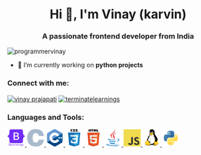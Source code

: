 


<h1 align="center">Hi 👋, I'm Vinay (karvin)</h1>
<h3 align="center">A passionate frontend developer from India</h3>

<p align="left"> <img src="https://komarev.com/ghpvc/?username=programmervinay&label=Profile%20views&color=0e75b6&style=flat" alt="programmervinay" /> </p>

- 🔭 I’m currently working on **python projects**

<h3 align="left">Connect with me:</h3>
<p align="left">
<a href="https://fb.com/vinay prajapati" target="blank"><img align="center" src="https://cdn.jsdelivr.net/npm/simple-icons@3.0.1/icons/facebook.svg" alt="vinay prajapati" height="30" width="40" /></a>
<a href="https://www.youtube.com/channel/UCO3n_mr_e-BewMEAkrRYsiA" target="blank"><img align="center" src="https://cdn.jsdelivr.net/npm/simple-icons@3.0.1/icons/youtube.svg" alt="terminatelearnings" height="30" width="40" /></a>
</p>

<h3 align="left">Languages and Tools:</h3>
<p align="left"> <a href="https://getbootstrap.com" target="_blank"> <img src="https://raw.githubusercontent.com/devicons/devicon/master/icons/bootstrap/bootstrap-plain-wordmark.svg" alt="bootstrap" width="40" height="40"/> </a> <a href="https://www.cprogramming.com/" target="_blank"> <img src="https://raw.githubusercontent.com/devicons/devicon/master/icons/c/c-original.svg" alt="c" width="40" height="40"/> </a> <a href="https://www.w3schools.com/cpp/" target="_blank"> <img src="https://raw.githubusercontent.com/devicons/devicon/master/icons/cplusplus/cplusplus-original.svg" alt="cplusplus" width="40" height="40"/> </a> <a href="https://www.w3schools.com/css/" target="_blank"> <img src="https://raw.githubusercontent.com/devicons/devicon/master/icons/css3/css3-original-wordmark.svg" alt="css3" width="40" height="40"/> </a> <a href="https://www.w3.org/html/" target="_blank"> <img src="https://raw.githubusercontent.com/devicons/devicon/master/icons/html5/html5-original-wordmark.svg" alt="html5" width="40" height="40"/> </a> <a href="https://www.java.com" target="_blank"> <img src="https://raw.githubusercontent.com/devicons/devicon/master/icons/java/java-original.svg" alt="java" width="40" height="40"/> </a> <a href="https://developer.mozilla.org/en-US/docs/Web/JavaScript" target="_blank"> <img src="https://raw.githubusercontent.com/devicons/devicon/master/icons/javascript/javascript-original.svg" alt="javascript" width="40" height="40"/> </a> <a href="https://www.linux.org/" target="_blank"> <img src="https://raw.githubusercontent.com/devicons/devicon/master/icons/linux/linux-original.svg" alt="linux" width="40" height="40"/> </a> <a href="https://www.python.org" target="_blank"> <img src="https://raw.githubusercontent.com/devicons/devicon/master/icons/python/python-original.svg" alt="python" width="40" height="40"/> </a> </p>

